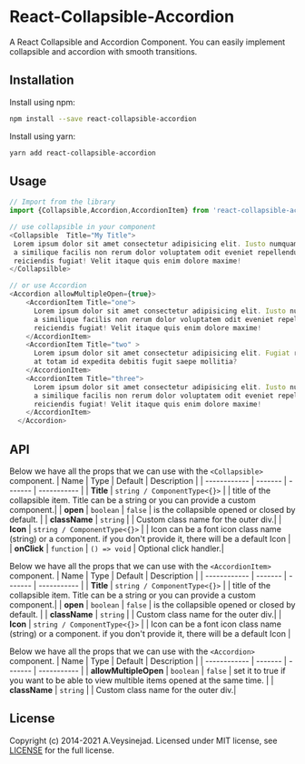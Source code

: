 # React-Collapsible-Accordion
A React Collapsible and Accordion Component. You can easily implement collapsible and accordion with smooth transitions.

## Installation

Install using npm:
```sh
npm install --save react-collapsible-accordion
```

Install using yarn:
```sh
yarn add react-collapsible-accordion
```

## Usage

```js
// Import from the library
import {Collapsible,Accordion,AccordionItem} from 'react-collapsible-accordion';

// use collapsible in your component
<Collapsible  Title="My Title">
 Lorem ipsum dolor sit amet consectetur adipisicing elit. Iusto numquam temporibus beatae recusandae in quisquam ipsa aperiam natus libero, ad labore quod
 a similique facilis non rerum dolor voluptatem odit eveniet repellendus deserunt? Minima, commodi odio. Nulla sint molestiae delectus debitis sed
 reiciendis fugiat! Velit itaque quis enim dolore maxime!
</Collapsilble>

// or use Accordion 
<Accordion allowMultipleOpen={true}>
    <AccordionItem Title="one">
      Lorem ipsum dolor sit amet consectetur adipisicing elit. Iusto numquam temporibus beatae recusandae in quisquam ipsa aperiam natus libero, ad labore quod
      a similique facilis non rerum dolor voluptatem odit eveniet repellendus deserunt? Minima, commodi odio. Nulla sint molestiae delectus debitis sed
      reiciendis fugiat! Velit itaque quis enim dolore maxime!
    </AccordionItem>
    <AccordionItem Title="two" >
      Lorem ipsum dolor sit amet consectetur adipisicing elit. Fugiat ratione laudantium quo, nobis dolorem, dicta eum doloribus sunt corporis illo numquam hic,
      at totam id expedita debitis fugit saepe mollitia?
    </AccordionItem>
    <AccordionItem Title="three">
      Lorem ipsum dolor sit amet consectetur adipisicing elit. Iusto numquam temporibus beatae recusandae in quisquam ipsa aperiam natus libero, ad labore quod
      a similique facilis non rerum dolor voluptatem odit eveniet repellendus deserunt? Minima, commodi odio. Nulla sint molestiae delectus debitis sed
      reiciendis fugiat! Velit itaque quis enim dolore maxime!
    </AccordionItem>
  </Accordion>
```

## API

Below we have all the props that we can use with the `<Collapsible>` component.
| Name         | Type    | Default | Description |
| ------------ | ------- | ------- | ----------- |
| **Title** | `string / ComponentType<{}>` |  | title of the collapsible item. Title can be a string or you can provide a custom component.|
| **open** | `boolean` | `false` | is the collapsible opened or closed by default. |
| **className** | `string` |  | Custom class name for the outer div.|
| **Icon** | `string / ComponentType<{}>` |  | Icon can be a font icon class name (string) or a component. if you don't provide it, there will be a default Icon |
| **onClick** | `function` | `() => void` | Optional click handler.|


Below we have all the props that we can use with the `<AccordionItem>` component.
| Name         | Type    | Default | Description |
| ------------ | ------- | ------- | ----------- |
| **Title** | `string / ComponentType<{}>` |  | title of the collapsible item. Title can be a string or you can provide a custom component.|
| **open** | `boolean` | `false` | is the collapsible opened or closed by default. |
| **className** | `string` |  | Custom class name for the outer div.|
| **Icon** | `string / ComponentType<{}>` |  | Icon can be a font icon class name (string) or a component. if you don't provide it, there will be a default Icon |


Below we have all the props that we can use with the `<Accordion>` component.
| Name         | Type    | Default | Description |
| ------------ | ------- | ------- | ----------- |
| **allowMultipleOpen** | `boolean` | `false` | set it to true if you want to be able to view multible items opened at the same time. |
| **className** | `string` |  | Custom class name for the outer div.|

## License

Copyright (c) 2014-2021 A.Veysinejad. Licensed under MIT license, see [LICENSE](LICENSE) for the full license.
